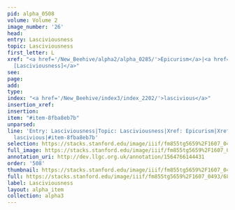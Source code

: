 ```yaml
---
pid: alpha_0508
volume: Volume 2
image_number: '26'
head: 
entry: Lasciviousness
topic: Lasciviousness
first_letter: L
xref: "<a href='/New_Beehive/alpha2/alpha_0285/'>Epicurism</a>|<a href='/New_Beehive/toc/toc2_274/'>1402
  [Lasciviousness]</a>"
see: 
page: 
add: 
type: 
index: "<a href='/New_Beehive/index3/index_2202/'>lascivious</a>"
insertion_xref: 
insertion: 
item: "#item-8fba8eb7b"
unparsed: 
line: 'Entry: Lasciviousness|Topic: Lasciviousness|Xref: Epicurism|Xref: 1402 [Lasciviousness]|Index:
  lascivious|#item-8fba8eb7b'
selection: https://stacks.stanford.edu/image/iiif/fm855tg5659%2F1607_0493/680,1688,3091,616/full/0/default.jpg
full_image: https://stacks.stanford.edu/image/iiif/fm855tg5659%2F1607_0493/full/full/0/default.jpg
annotation_uri: http://dev.llgc.org.uk/annotation/1564766144431
order: '508'
thumbnail: https://stacks.stanford.edu/image/iiif/fm855tg5659%2F1607_0493/680,1688,600,180/250,/0/default.jpg
full: https://stacks.stanford.edu/image/iiif/fm855tg5659%2F1607_0493/680,1688,3091,616/full/0/default.jpg
label: Lasciviousness
layout: alpha_item
collection: alpha3
---
```

